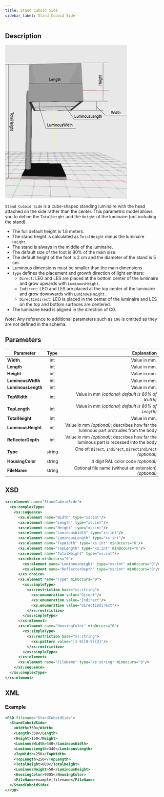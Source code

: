 ```yaml
---
title: Stand Cuboid Side
sidebar_label: Stand Cuboid Side
---
```


## Description

![Stand Cuboid Side](/img/docs/geometry/parametric/stand-cuboid-side.webp)

`Stand Cuboid Side` is a cube-shaped standing luminaire with the head attached on the side rather than the center. This parametric model allows you to define the `TotalHeight` and the `Height` of the luminaire (not including the stand).

- The full default height is 1.8 meters.
- The stand height is calculated as `TotalHeight` minus the luminaire `Height`.
- The stand is always in the middle of the luminaire.
- The default size of the foot is 80% of the main size.
- The default height of the foot is 2 cm and the diameter of the stand is 5 cm.
- Luminous dimensions must be smaller than the main dimensions.
- `Type` defines the placement and growth direction of light emitters:
  - `Direct`: LEO and LES are placed at the bottom center of the luminaire and grow upwards with `LuminousHeight`.
  - `Indirect`: LEO and LES are placed at the top center of the luminaire and grow downwards with `LuminousHeight`.
  - `DirectIndirect`: LEO is placed in the center of the luminaire and LES on the top and bottom surfaces are centered.
- The luminaire head is aligned in the direction of C0.

*Note*: Any reference to additional parameters such as `C90` is omitted as they are not defined in the schema.

## Parameters

| Parameter         | Type   | Explanation                                                                                          |
| ----------------- | :----: | ----------------------------------------------------------------------------------------------------:|
| **Width**         | int    | Value in mm.                                                                                         |
| **Length**        | int    | Value in mm.                                                                                         |
| **Height**        | int    | Value in mm.                                                                                         |
| **LuminousWidth** | int    | Value in mm.                                                                                         |
| **LuminousLength**| int    | Value in mm.                                                                                         |
| **TopWidth**      | int    | Value in mm *(optional; default is 80% of `Width`)*                                                  |
| **TopLength**     | int    | Value in mm *(optional; default is 80% of `Length`)*                                                 |
| **TotalHeight**   | int    | Value in mm.                                                                                         |
| **LuminousHeight**| int    | Value in mm *(optional)*; describes how far the luminous part protrudes from the body                 |
| **ReflectorDepth**| int    | Value in mm *(optional)*; describes how far the luminous part is recessed into the body               |
| **Type**          | string | One of: `Direct`, `Indirect`, `DirectIndirect` *(optional)*                                          |
| **HousingColor**  | string | 4 digit RAL color code *(optional)*                                                                  |
| **FileName**      | string | Optional file name (without an extension) *(optional)*                                             |

## XSD

```xml
<xs:element name="StandCuboidSide">
  <xs:complexType>
    <xs:sequence>
      <xs:element name="Width" type="xs:int"/>
      <xs:element name="Length" type="xs:int"/>
      <xs:element name="Height" type="xs:int"/>
      <xs:element name="LuminousWidth" type="xs:int"/>
      <xs:element name="LuminousLength" type="xs:int"/>
      <xs:element name="TopWidth" type="xs:int" minOccurs="0"/>
      <xs:element name="TopLength" type="xs:int" minOccurs="0"/>
      <xs:element name="TotalHeight" type="xs:int"/>
      <xs:choice minOccurs="0">
        <xs:element name="LuminousHeight" type="xs:int" minOccurs="0"/>
        <xs:element name="ReflectorDepth" type="xs:int" minOccurs="0"/>
      </xs:choice>
      <xs:element name="Type" minOccurs="0">
        <xs:simpleType>
          <xs:restriction base="xs:string">
            <xs:enumeration value="Direct"/>
            <xs:enumeration value="Indirect"/>
            <xs:enumeration value="DirectIndirect"/>
          </xs:restriction>
        </xs:simpleType>
      </xs:element>
      <xs:element name="HousingColor" minOccurs="0">
        <xs:simpleType>
          <xs:restriction base="xs:string">
            <xs:pattern value="[1-9][0-9]{3}"/>
          </xs:restriction>
        </xs:simpleType>
      </xs:element>
      <xs:element name="FileName" type="xs:string" minOccurs="0"/>
    </xs:sequence>
  </xs:complexType>
</xs:element>
```

## XML

### Example

```xml
<P3D filename="StandCuboidSide">
  <StandCuboidSide>
    <Width>350</Width>
    <Length>350</Length>
    <Height>150</Height>
    <LuminousWidth>340</LuminousWidth>
    <LuminousLength>340</LuminousLength>
    <TopWidth>250</TopWidth>
    <TopLength>250</TopLength>
    <TotalHeight>600</TotalHeight>
    <LuminousHeight>50</LuminousHeight>
    <HousingColor>9005</HousingColor>
    <FileName>example_filename</FileName>
  </StandCuboidSide>
</P3D>
```
